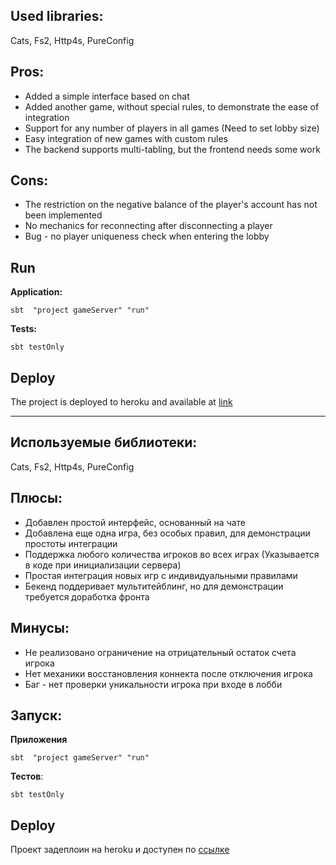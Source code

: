 
Used libraries:
-
Cats, Fs2, Http4s, PureConfig

Pros:
-
- Added a simple interface based on chat
- Added another game, without special rules, to demonstrate the ease of integration
- Support for any number of players in all games (Need to set lobby size)
- Easy integration of new games with custom rules
- The backend supports multi-tabling, but the frontend needs some work

Cons:
-
- The restriction on the negative balance of the player's account has not been implemented
- No mechanics for reconnecting after disconnecting a player
- Bug - no player uniqueness check when entering the lobby

Run 
-
**Application:**
```
sbt  "project gameServer" "run"
```
**Tests:**
```
sbt testOnly
```
Deploy
-
The project is deployed to heroku and available at
[link](https://fathomless-plains-04646.herokuapp.com)

-----------------------

Используемые библиотеки:
-
Cats, Fs2, Http4s, PureConfig

Плюсы:
-
- Добавлен простой интерфейс, основанный на чате
- Добавлена еще одна игра, без особых правил, для демонстрации простоты интеграции
- Поддержка любого количества игроков во всех играх (Указывается в коде при инициализации сервера)
- Простая интеграция новых игр с индивидуальными правилами
- Бекенд поддеривает мультитейблинг, но для демонстрации требуется доработка фронта

Минусы:
-
- Не реализовано ограничение на отрицательный остаток счета игрока
- Нет механики восстановления коннекта после отключения игрока
- Баг - нет проверки уникальности игрока при входе в лобби

Запуск:
-
**Приложения**
```
sbt  "project gameServer" "run"
```
**Тестов**:
```
sbt testOnly
```

Deploy
-
Проект задеплоин на heroku и доступен по
[ссылке](https://fathomless-plains-04646.herokuapp.com)
